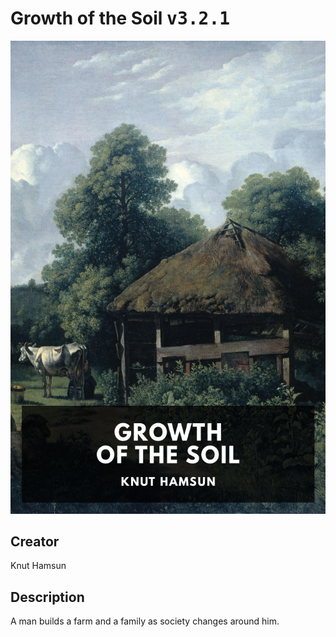 
# Growth of the Soil <kbd>v3.2.1</kbd>

<center>
  <img src="./cover-1024.jpg"/>
</center>

## Creator
Knut Hamsun

## Description
A man builds a farm and a family as society changes around him.
